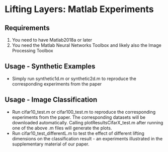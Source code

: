 Lifting Layers: Matlab Experiments
================

Requirements
-------------------

1. You need to have Matlab2018a or later
2. You need the Matlab Neural Networks Toolbox and likely also the Image Processing Toolbox

Usage - Synthetic Examples
-------------------

- Simply run synthetic1d.m or synthetic2d.m to reproduce the corresponding experiments from the paper

Usage - Image Classification
-------------------

- Run cifar10_test.m or cifar100_test.m to reproduce the corresponding experiments from the paper. The corresponding datasets will be downloaded automatically. Calling plotResultsCifarX_test.m after running one of the above .m files will generate the plots.
- Run cifar10_test_differentL.m to test the effect of different lifting dimensions on the classification result - an experiments illustrated in the supplementary material of our paper.